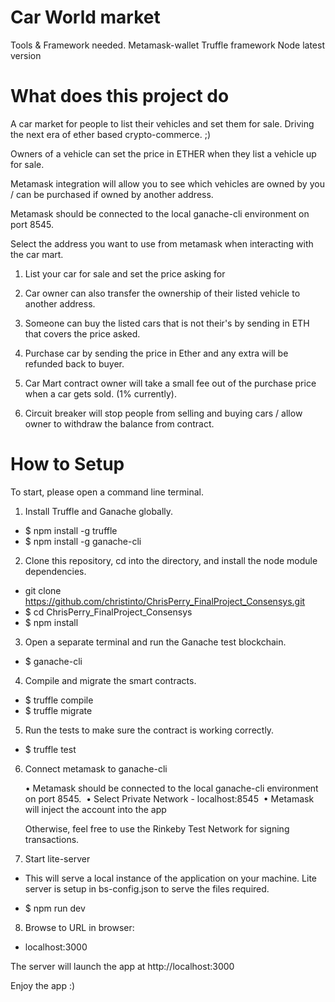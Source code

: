 # Car World market
Tools & Framework needed.
Metamask-wallet
Truffle framework
Node latest version

# What does this project do

A car market for people to list their vehicles and set them for sale.
Driving the next era of ether based crypto-commerce. ;)

Owners of a vehicle can set the price in ETHER when they list a vehicle up for sale.

Metamask integration will allow you to see which vehicles are owned by you / can be purchased if owned by another address.

Metamask should be connected to the local ganache-cli environment on port 8545. 

Select the address you want to use from metamask when interacting with the car mart. 

1. List your car for sale and set the price asking for
2. Car owner can also transfer the ownership of their listed vehicle to another address.
3. Someone can buy the listed cars that is not their's by sending in ETH that covers the price asked.
4. Purchase car by sending the price in Ether and any extra will be refunded back to buyer. 

5. Car Mart contract owner will take a small fee out of the purchase price when a car gets sold. (1% currently).
6. Circuit breaker will stop people from selling and buying cars / allow owner to withdraw the balance from contract.

# How to Setup


To start, please open a command line terminal.

1. Install Truffle and Ganache globally.

* $ npm install -g truffle
* $ npm install -g ganache-cli


2. Clone this repository, cd into the directory, and install the node module dependencies.


* git clone https://github.com/christinto/ChrisPerry_FinalProject_Consensys.git
* $ cd ChrisPerry_FinalProject_Consensys
* $ npm install


3. Open a separate terminal and run the Ganache test blockchain.

* $ ganache-cli


4. Compile and migrate the smart contracts.

* $ truffle compile
* $ truffle migrate


5. Run the tests to make sure the contract is working correctly.

* $ truffle test

6. Connect metamask to ganache-cli

	•	Metamask should be connected to the local ganache-cli environment on port 8545. 
	•	Select Private Network - localhost:8545 
	•	Metamask will inject the account into the app 

   Otherwise, feel free to use the Rinkeby Test Network for signing transactions.

7. Start lite-server
* This will serve a local instance of the application on your machine. Lite server is setup in bs-config.json to serve the files required.

* $ npm run dev


8. Browse to URL in browser:

* localhost:3000

The server will launch the app at http://localhost:3000

Enjoy the app :)
